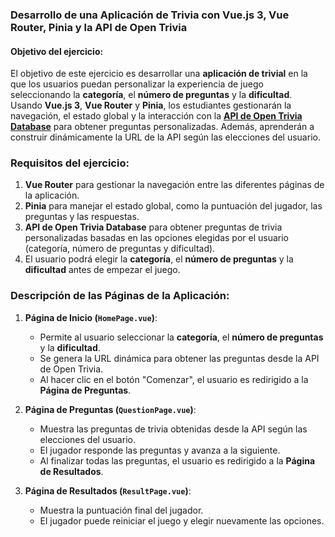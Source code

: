 


### **Desarrollo de una Aplicación de Trivia con Vue.js 3, Vue Router, Pinia y la API de Open Trivia**

#### **Objetivo del ejercicio:**

El objetivo de este ejercicio es desarrollar una **aplicación de trivial** en la que los usuarios puedan personalizar la experiencia de juego seleccionando la **categoría**, el **número de preguntas** y la **dificultad**. Usando **Vue.js 3**, **Vue Router** y **Pinia**, los estudiantes gestionarán la navegación, el estado global y la interacción con la **[API de Open Trivia Database](https://opentdb.com/api_config.php)** para obtener preguntas personalizadas. Además, aprenderán a construir dinámicamente la URL de la API según las elecciones del usuario.

### **Requisitos del ejercicio:**

1.  **Vue Router** para gestionar la navegación entre las diferentes páginas de la aplicación.
2.  **Pinia** para manejar el estado global, como la puntuación del jugador, las preguntas y las respuestas.
3.  **API de Open Trivia Database** para obtener preguntas de trivia personalizadas basadas en las opciones elegidas por el usuario (categoría, número de preguntas y dificultad).
4.  El usuario podrá elegir la **categoría**, el **número de preguntas** y la **dificultad** antes de empezar el juego.

### **Descripción de las Páginas de la Aplicación:**

1.  **Página de Inicio (`HomePage.vue`)**:
    -   Permite al usuario seleccionar la **categoría**, el **número de preguntas** y la **dificultad**.
    -   Se genera la URL dinámica para obtener las preguntas desde la API de Open Trivia.
    -   Al hacer clic en el botón "Comenzar", el usuario es redirigido a la **Página de Preguntas**.
    
2.  **Página de Preguntas (`QuestionPage.vue`)**:
    -   Muestra las preguntas de trivia obtenidas desde la API según las elecciones del usuario.
    -   El jugador responde las preguntas y avanza a la siguiente.
    -   Al finalizar todas las preguntas, el usuario es redirigido a la **Página de Resultados**.
    
3.  **Página de Resultados (`ResultPage.vue`)**:
    -   Muestra la puntuación final del jugador.
    -   El jugador puede reiniciar el juego y elegir nuevamente las opciones.